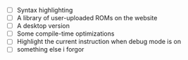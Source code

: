 - [ ] Syntax highlighting
- [ ] A library of user-uploaded ROMs on the website
- [ ] A desktop version
- [ ] Some compile-time optimizations
- [ ] Highlight the current instruction when debug mode is on
- [ ] something else i forgor
